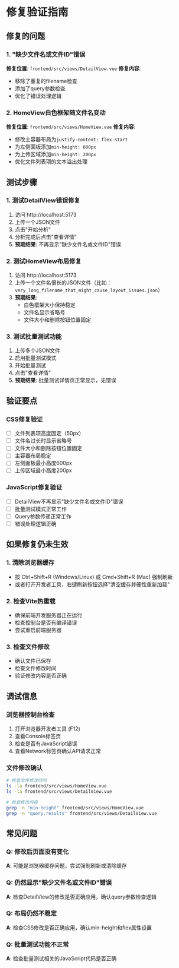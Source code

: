 # 修复验证指南

## 修复的问题

### 1. "缺少文件名或文件ID"错误
**修复位置**: `frontend/src/views/DetailView.vue`
**修复内容**:
- 移除了重复的filename检查
- 添加了query参数检查
- 优化了错误处理逻辑

### 2. HomeView白色框架随文件名变动
**修复位置**: `frontend/src/views/HomeView.vue`
**修复内容**:
- 修改主容器布局为`justify-content: flex-start`
- 为左侧面板添加`min-height: 600px`
- 为上传区域添加`min-height: 200px`
- 优化文件列表项的文本溢出处理

## 测试步骤

### 1. 测试DetailView错误修复
1. 访问 http://localhost:5173
2. 上传一个JSON文件
3. 点击"开始分析"
4. 分析完成后点击"查看详情"
5. **预期结果**: 不再显示"缺少文件名或文件ID"错误

### 2. 测试HomeView布局修复
1. 访问 http://localhost:5173
2. 上传一个文件名很长的JSON文件（比如：`very_long_filename_that_might_cause_layout_issues.json`）
3. **预期结果**: 
   - 白色框架大小保持稳定
   - 文件名显示省略号
   - 文件大小和删除按钮位置固定

### 3. 测试批量测试功能
1. 上传多个JSON文件
2. 启用批量测试模式
3. 开始批量测试
4. 点击"查看详情"
5. **预期结果**: 批量测试详情页正常显示，无错误

## 验证要点

### CSS修复验证
- [ ] 文件列表项高度固定（50px）
- [ ] 文件名过长时显示省略号
- [ ] 文件大小和删除按钮位置固定
- [ ] 主容器布局稳定
- [ ] 左侧面板最小高度600px
- [ ] 上传区域最小高度200px

### JavaScript修复验证
- [ ] DetailView不再显示"缺少文件名或文件ID"错误
- [ ] 批量测试模式正常工作
- [ ] Query参数传递正常工作
- [ ] 错误处理逻辑正确

## 如果修复仍未生效

### 1. 清除浏览器缓存
- 按 Ctrl+Shift+R (Windows/Linux) 或 Cmd+Shift+R (Mac) 强制刷新
- 或者打开开发者工具，右键刷新按钮选择"清空缓存并硬性重新加载"

### 2. 检查Vite热重载
- 确保前端开发服务器正在运行
- 检查控制台是否有编译错误
- 尝试重启前端服务器

### 3. 检查文件修改
- 确认文件已保存
- 检查文件修改时间
- 验证修改内容是否正确

## 调试信息

### 浏览器控制台检查
1. 打开浏览器开发者工具 (F12)
2. 查看Console标签页
3. 检查是否有JavaScript错误
4. 查看Network标签页确认API请求正常

### 文件修改确认
```bash
# 检查文件修改时间
ls -la frontend/src/views/HomeView.vue
ls -la frontend/src/views/DetailView.vue

# 检查修改内容
grep -n "min-height" frontend/src/views/HomeView.vue
grep -n "query.results" frontend/src/views/DetailView.vue
```

## 常见问题

### Q: 修改后页面没有变化
**A**: 可能是浏览器缓存问题，尝试强制刷新或清除缓存

### Q: 仍然显示"缺少文件名或文件ID"错误
**A**: 检查DetailView的修改是否正确应用，确认query参数检查逻辑

### Q: 布局仍然不稳定
**A**: 检查CSS修改是否正确应用，确认min-height和flex属性设置

### Q: 批量测试功能不正常
**A**: 检查批量测试相关的JavaScript代码是否正确 